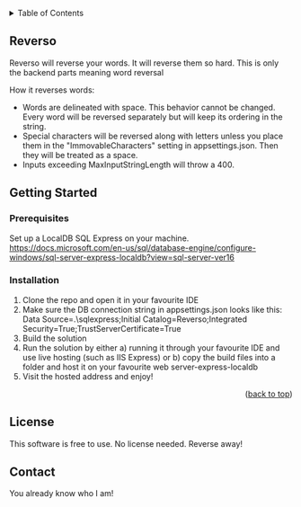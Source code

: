 <a name="readme-top"></a>

<!-- TABLE OF CONTENTS -->
<details>
  <summary>Table of Contents</summary>
  <ol>
    <li>
      <a href="#about-the-project">Reverso</a>
    </li>
    <li>
      <a href="#getting-started">Getting Started</a>
      <ul>
        <li><a href="#prerequisites">Prerequisites</a></li>
        <li><a href="#installation">Installation</a></li>
      </ul>
    </li>
    <li><a href="#license">License</a></li>
    <li><a href="#contact">Contact</a></li>
  </ol>
</details>



## Reverso

Reverso will reverse your words. It will reverse them so hard.
This is only the backend parts meaning word reversal 

How it reverses words:
* Words are delineated with space. This behavior cannot be changed. Every word will be reversed separately but will keep its ordering in the string.
* Special characters will be reversed along with letters unless you place them in the "ImmovableCharacters" setting in appsettings.json. Then they will be treated as a space.
* Inputs exceeding MaxInputStringLength will throw a 400.


## Getting Started

### Prerequisites

Set up a LocalDB SQL Express on your machine. https://docs.microsoft.com/en-us/sql/database-engine/configure-windows/sql-server-express-localdb?view=sql-server-ver16

### Installation

1. Clone the repo and open it in your favourite IDE
2. Make sure the DB connection string in appsettings.json looks like this: Data Source=.\\sqlexpress;Initial Catalog=Reverso;Integrated Security=True;TrustServerCertificate=True
3. Build the solution
4. Run the solution by either a) running it through your favourite IDE and use live hosting (such as IIS Express) or b) copy the build files into a folder and host it on your favourite web server-express-localdb
5. Visit the hosted address and enjoy!

<p align="right">(<a href="#readme-top">back to top</a>)</p>


## License

This software is free to use. No license needed. Reverse away!



## Contact

You already know who I am!


